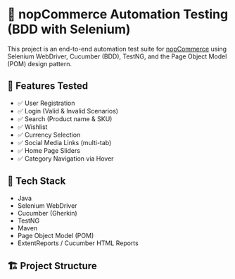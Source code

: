 # 🛒 nopCommerce Automation Testing (BDD with Selenium)

This project is an end-to-end automation test suite for [nopCommerce](https://demo.nopcommerce.com/) using Selenium WebDriver, Cucumber (BDD), TestNG, and the Page Object Model (POM) design pattern.

## 📌 Features Tested
- ✅ User Registration
- ✅ Login (Valid & Invalid Scenarios)
- ✅ Search (Product name & SKU)
- ✅ Wishlist
- ✅ Currency Selection
- ✅ Social Media Links (multi-tab)
- ✅ Home Page Sliders
- ✅ Category Navigation via Hover

## 🧰 Tech Stack
- Java
- Selenium WebDriver
- Cucumber (Gherkin)
- TestNG
- Maven
- Page Object Model (POM)
- ExtentReports / Cucumber HTML Reports

## 🏗️ Project Structure
